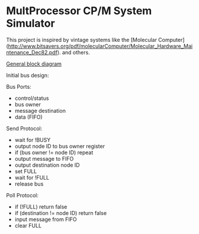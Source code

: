 # MultProcessor CP/M System Simulator

This project is inspired by vintage systems like
the [Molecular Computer]
(http://www.bitsavers.org/pdf/molecularComputer/Molecular_Hardware_Maintenance_Dec82.pdf).
and others.

[General block diagram](doc/BlockDiag.pdf)

Initial bus design:

Bus Ports:

* control/status
* bus owner
* message destination
* data (FIFO)

Send Protocol:

* wait for !BUSY
* output node ID to bus owner register
* if (bus owner != node ID) repeat
* output message to FIFO
* output destination node ID
* set FULL
* wait for !FULL
* release bus

Poll Protocol:

* if (!FULL) return false
* if (destination != node ID) return false
* input message from FIFO
* clear FULL
